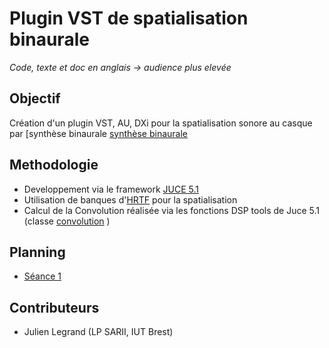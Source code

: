 # Plugin VST de spatialisation binaurale

*Code, texte et doc en anglais -> audience plus elevée*

## Objectif

Création d'un plugin VST, AU, DXi pour la spatialisation sonore au casque par [synthèse binaurale
[synthèse binaurale](https://en.wikipedia.org/wiki/Head-related_transfer_function)

## Methodologie

* Developpement via le framework [JUCE 5.1](https://www.juce.com)
* Utilisation de banques d'[HRTF](https://www.sofaconventions.org/mediawiki/index.php/Files) pour la spatialisation
* Calcul de la Convolution réalisée via les fonctions DSP tools de Juce 5.1 (classe [convolution](https://www.juce.com/doc/classConvolution) )

## Planning

* [Séance 1](./seance1.md)

## Contributeurs

* Julien Legrand (LP SARII, IUT Brest)

